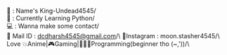 👾 : Name's King-Undead4545/\
🧾 : Currently Learning Python/\
💻 : Wanna make some contact/\
             📧 Mail ID : dcdharsh4545@gmail.com/\ 
             📱Instagram : moon.stasher4545/\ 
             Love 💥Anime|🎮Gaming|👨🏼‍💻Programming(beginner tho (~,'))/\
